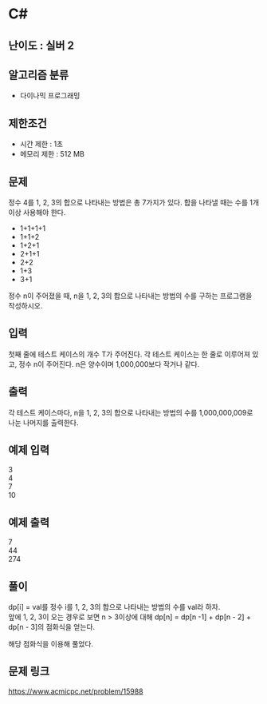 # C#

## 난이도 : 실버 2

## 알고리즘 분류
  - 다이나믹 프로그래밍

## 제한조건
  - 시간 제한 : 1초
  - 메모리 제한 : 512 MB

## 문제
정수 4를 1, 2, 3의 합으로 나타내는 방법은 총 7가지가 있다. 합을 나타낼 때는 수를 1개 이상 사용해야 한다.<br/>

  - 1+1+1+1
  - 1+1+2
  - 1+2+1
  - 2+1+1
  - 2+2
  - 1+3
  - 3+1

정수 n이 주어졌을 때, n을 1, 2, 3의 합으로 나타내는 방법의 수를 구하는 프로그램을 작성하시오.<br/>


## 입력
첫째 줄에 테스트 케이스의 개수 T가 주어진다. 각 테스트 케이스는 한 줄로 이루어져 있고, 정수 n이 주어진다. n은 양수이며 1,000,000보다 작거나 같다.<br/>


## 출력
각 테스트 케이스마다, n을 1, 2, 3의 합으로 나타내는 방법의 수를 1,000,000,009로 나눈 나머지를 출력한다.<br/>


## 예제 입력
3<br/>
4<br/>
7<br/>
10<br/>


## 예제 출력
7<br/>
44<br/>
274<br/>


## 풀이
dp[i] = val를 정수 i를 1, 2, 3의 합으로 나타내는 방법의 수를 val라 하자.<br/>
앞에 1, 2, 3이 오는 경우로 보면 n > 3이상에 대해 dp[n] = dp[n -1] + dp[n - 2] + dp[n - 3]의 점화식을 얻는다.<br/>


해당 점화식을 이용해 풀었다.<br/>


## 문제 링크
https://www.acmicpc.net/problem/15988